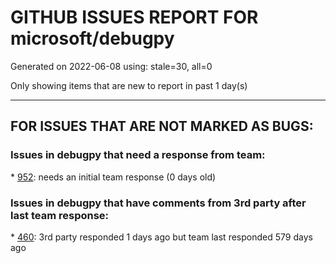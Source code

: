 
# GITHUB ISSUES REPORT FOR microsoft/debugpy


Generated on 2022-06-08 using: stale=30, all=0


Only showing items that are new to report in past 1 day(s)


---

## FOR ISSUES THAT ARE NOT MARKED AS BUGS:


### Issues in debugpy that need a response from team:


\* [952](https://github.com/microsoft/debugpy/issues/952 "Debugger stuck trying to load variables"): needs an initial team response (0 days old)

### Issues in debugpy that have comments from 3rd party after last team response:


\* [460](https://github.com/microsoft/debugpy/issues/460 "Cannot Attach again after disconnect"): 3rd party responded 1 days ago but team last responded 579 days ago

